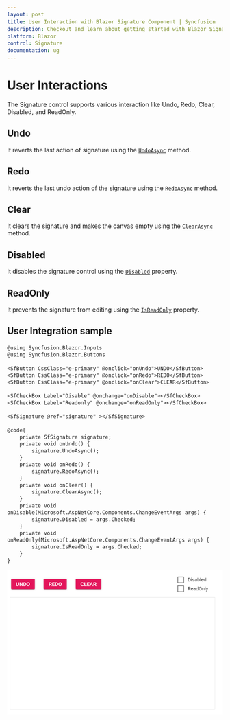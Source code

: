 ```yaml
---
layout: post
title: User Interaction with Blazor Signature Component | Syncfusion
description: Checkout and learn about getting started with Blazor Signature component in Blazor Server App and Blazor WebAssembly App.
platform: Blazor
control: Signature
documentation: ug
---
```


# User Interactions

The Signature control supports various interaction like Undo, Redo, Clear, Disabled, and ReadOnly.

## Undo

It reverts the last action of signature using the [`UndoAsync`](https://help.syncfusion.com/cr/blazor/Syncfusion.Blazor.Inputs.SfSignature.html#Syncfusion_Blazor_Inputs_SfSignature_UndoAsync) method.

## Redo

It reverts the last undo action of the signature using the [`RedoAsync`](https://help.syncfusion.com/cr/blazor/Syncfusion.Blazor.Inputs.SfSignature.html#Syncfusion_Blazor_Inputs_SfSignature_RedoAsync) method.

## Clear

It clears the signature and makes the canvas empty using the [`ClearAsync`](https://help.syncfusion.com/cr/blazor/Syncfusion.Blazor.Inputs.SfSignature.html#Syncfusion_Blazor_Inputs_SfSignature_ClearAsync) method.

## Disabled

It disables the signature control using the [`Disabled`](https://help.syncfusion.com/cr/blazor/Syncfusion.Blazor.Inputs.SfSignature.html#Syncfusion_Blazor_Inputs_SfSignature_Disabled) property.

## ReadOnly

It prevents the signature from editing using the [`IsReadOnly`](https://help.syncfusion.com/cr/blazor/Syncfusion.Blazor.Inputs.SfSignature.html#Syncfusion_Blazor_Inputs_SfSignature_IsReadOnly) property.

## User Integration sample

```cshtml
@using Syncfusion.Blazor.Inputs
@using Syncfusion.Blazor.Buttons

<SfButton CssClass="e-primary" @onclick="onUndo">UNDO</SfButton>
<SfButton CssClass="e-primary" @onclick="onRedo">REDO</SfButton>
<SfButton CssClass="e-primary" @onclick="onClear">CLEAR</SfButton>

<SfCheckBox Label="Disable" @onchange="onDisable"></SfCheckBox>
<SfCheckBox Label="Readonly" @onchange="onReadOnly"></SfCheckBox>

<SfSignature @ref="signature" ></SfSignature>

@code{
    private SfSignature signature;
    private void onUndo() {
        signature.UndoAsync();
    }
    private void onRedo() {
        signature.RedoAsync();
    }
    private void onClear() {
        signature.ClearAsync();
    }
    private void onDisable(Microsoft.AspNetCore.Components.ChangeEventArgs args) {
        signature.Disabled = args.Checked;
    }
    private void onReadOnly(Microsoft.AspNetCore.Components.ChangeEventArgs args) {
        signature.IsReadOnly = args.Checked;
    }
}
```

![Blazor Signature Component](./images/blazor-signature-user.png)